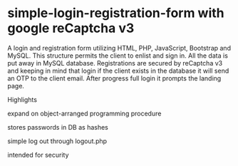 # simple-login-registration-form with google reCaptcha v3

A login and registration form utilizing HTML, PHP, JavaScript, Bootstrap and MySQL. 
This structure permits the client to enlist and sign in. 
All the data is put away in MySQL database. Registrations are secured by reCaptcha v3 and keeping in mind that login if the client exists in the database it will send an OTP to the client email. After progress full login it prompts the landing page. 

Highlights 

expand on object-arranged programming procedure 

stores passwords in DB as hashes 

simple log out through logout.php 

intended for security
